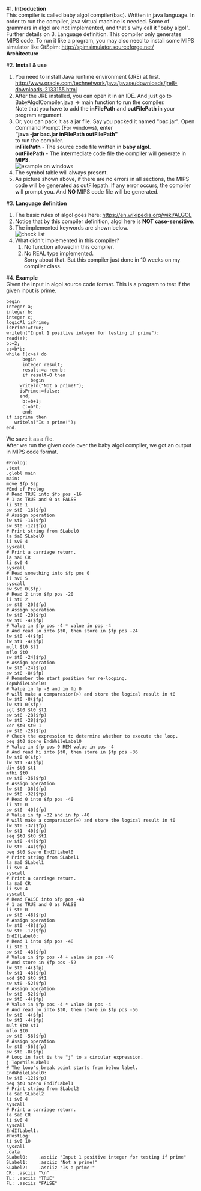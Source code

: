#1. **Introduction**<br>
This compiler is called baby algol compiler(bac). Written in java language. In order to run the compiler, java virtual machine is needed. Some of grammars in algol are not implemented, and that's why call it "baby algol". Further details on 3. Language definition. 
This compiler only generates MIPS code. To run it like a program, you may also need to install some MIPS simulator like QtSpim: http://spimsimulator.sourceforge.net/<br>
**Architecture**<br>


#2. **Install & use**<br>
1. You need to install Java runtime environment (JRE) at first. http://www.oracle.com/technetwork/java/javase/downloads/jre8-downloads-2133155.html
2. After the JRE installed, you can open it in an IDE. And just go to BabyAlgolCompiler.java -> main function to run the compiler.<br>
Note that you have to add the **inFilePath** and **outFilePath** in your program argument.
3. Or, you can pack it as a jar file. Say you packed it named "bac.jar". Open Command Prompt (For windows), enter<br> 
   **"java -jar bac.jar inFilePath outFilePath"**<br>
   to run the compiler.<br>
   **inFilePath** - The source code file written in **baby algol**.<br>
   **outFilePath** - The intermediate code file the compiler will generate in **MIPS**. <br>
   ![example on windows](https://raw.githubusercontent.com/Tony-Hu/BabyAlgolCompiler/master/BabyAlgolCompiler/example.png)
3. The symbol table will always present.
4. As picture shown above, if there are no errors in all sections, the MIPS code will be generated as outFilepath. If any error occurs, the compiler will prompt you. And **NO** MIPS code file will be generated.

#3. **Language definition**<br>
1. The basic rules of algol goes here: https://en.wikipedia.org/wiki/ALGOL
2. Notice that by this compiler definition, algol here is **NOT case-sensitive**.
3. The implemented keywords are shown below.<br>
![check list](https://raw.githubusercontent.com/Tony-Hu/BabyAlgolCompiler/master/BabyAlgolCompiler/check_list.png)
4. What didn't implemented in this compiler?
   1. No function allowed in this compiler.
   2. No REAL type implemented.<br>
   Sorry about that. But this compiler just done in 10 weeks on my compiler class.

#4. **Example**<br>
Given the input in algol source code format. This is a program to test if the given input is prime.<br>
```
begin
Integer a;
integer b;
integer c;
logicAl isPrime;
isPrime:=true;
writeln("Input 1 positive integer for testing if prime");
read(a);
b:=2;
c:=b*b;
while !(c>a) do
      begin
      integer result;
      result:=a rem b;
      if result=0 then
      	 begin
	 writeln("Not a prime!");
	 isPrime:=false;
	 end;
      b:=b+1;
      c:=b*b;
      end;
if isprime then
   writeln("Is a prime!");
end.
```
We save it as a file.<br>
After we run the given code over the baby algol compiler, we got an output in MIPS code format.<br>
```mipsasm
#Prolog:
.text
.globl main
main:
move $fp $sp
#End of Prolog
# Read TRUE into $fp pos -16
# 1 as TRUE and 0 as FALSE
li $t0 1
sw $t0 -16($fp)
# Assign operation
lw $t0 -16($fp)
sw $t0 -12($fp)
# Print string from SLabel0
la $a0 SLabel0
li $v0 4
syscall
# Print a carriage return.
la $a0 CR
li $v0 4
syscall
# Read something into $fp pos 0
li $v0 5
syscall
sw $v0 0($fp)
# Read 2 into $fp pos -20
li $t0 2
sw $t0 -20($fp)
# Assign operation
lw $t0 -20($fp)
sw $t0 -4($fp)
# Value in $fp pos -4 * value in pos -4
# And read lo into $t0, then store in $fp pos -24
lw $t0 -4($fp)
lw $t1 -4($fp)
mult $t0 $t1
mflo $t0
sw $t0 -24($fp)
# Assign operation
lw $t0 -24($fp)
sw $t0 -8($fp)
# Remember the start position for re-looping.
TopWhileLabel0:
# Value in fp -8 and in fp 0
# will make a comparasion(>) and store the logical result in t0
lw $t0 -8($fp)
lw $t1 0($fp)
sgt $t0 $t0 $t1
sw $t0 -28($fp)
lw $t0 -28($fp)
xor $t0 $t0 1
sw $t0 -28($fp)
# Check the expression to determine whether to execute the loop.
beq $t0 $zero EndWhileLabel0
# Value in $fp pos 0 REM value in pos -4
# And read hi into $t0, then store in $fp pos -36
lw $t0 0($fp)
lw $t1 -4($fp)
div $t0 $t1
mfhi $t0
sw $t0 -36($fp)
# Assign operation
lw $t0 -36($fp)
sw $t0 -32($fp)
# Read 0 into $fp pos -40
li $t0 0
sw $t0 -40($fp)
# Value in fp -32 and in fp -40
# will make a comparasion(=) and store the logical result in t0
lw $t0 -32($fp)
lw $t1 -40($fp)
seq $t0 $t0 $t1
sw $t0 -44($fp)
lw $t0 -44($fp)
beq $t0 $zero EndIfLabel0
# Print string from SLabel1
la $a0 SLabel1
li $v0 4
syscall
# Print a carriage return.
la $a0 CR
li $v0 4
syscall
# Read FALSE into $fp pos -48
# 1 as TRUE and 0 as FALSE
li $t0 0
sw $t0 -48($fp)
# Assign operation
lw $t0 -48($fp)
sw $t0 -12($fp)
EndIfLabel0:
# Read 1 into $fp pos -48
li $t0 1
sw $t0 -48($fp)
# Value in $fp pos -4 + value in pos -48
# And store in $fp pos -52
lw $t0 -4($fp)
lw $t1 -48($fp)
add $t0 $t0 $t1
sw $t0 -52($fp)
# Assign operation
lw $t0 -52($fp)
sw $t0 -4($fp)
# Value in $fp pos -4 * value in pos -4
# And read lo into $t0, then store in $fp pos -56
lw $t0 -4($fp)
lw $t1 -4($fp)
mult $t0 $t1
mflo $t0
sw $t0 -56($fp)
# Assign operation
lw $t0 -56($fp)
sw $t0 -8($fp)
# Loop in fact is the "j" to a circular expression.
j TopWhileLabel0
# The loop's break point starts from below label.
EndWhileLabel0:
lw $t0 -12($fp)
beq $t0 $zero EndIfLabel1
# Print string from SLabel2
la $a0 SLabel2
li $v0 4
syscall
# Print a carriage return.
la $a0 CR
li $v0 4
syscall
EndIfLabel1:
#PostLog:
li $v0 10
syscall
.data
SLabel0:	.asciiz "Input 1 positive integer for testing if prime"
SLabel1:	.asciiz "Not a prime!"
SLabel2:	.asciiz "Is a prime!"
CR:	.asciiz "\n"
TL:	.asciiz "TRUE"
FL:	.asciiz "FALSE"

```


